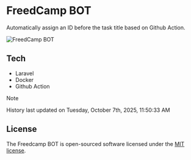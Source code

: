 # FreedCamp BOT

Automatically assign an ID before the task title based on Github Action.

![FreedCamp BOT](https://repository-images.githubusercontent.com/737932867/7d34798b-2680-471c-b089-a78a718d3d6a)

## Tech

- Laravel
- Docker
- Github Action

> [!NOTE]  
> History last updated on Tuesday, October 7th, 2025, 11:50:33 AM

## License

The Freedcamp BOT is open-sourced software licensed under the [MIT license](https://opensource.org/licenses/MIT).
